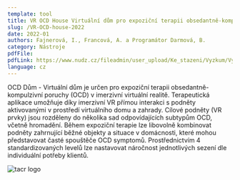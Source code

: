 ```yaml
---
template: tool
title: VR OCD House Virtuální dům pro expoziční terapii obsedantně-kompulzivní poruchy
slug: /VR-OCD-house-2022
date: 2022-01
authors: Fajnerová, I., Francová, A. a Programátor Darmová, B.
category: Nástroje
pdfFile: 
pdfLink: https://www.nudz.cz/fileadmin/user_upload/Ke_stazeni/Vyzkum/Vysledky/ocdhouse-sw2022.pdf
language: cz
---
```


OCD Dům - Virtuální dům je určen pro expoziční terapii obsedantně-kompulzivní poruchy (OCD) v imerzivní virtuální realitě. Terapeutická aplikace umožňuje díky imerzivní VR přímou interakci s podněty aktivovanými v prostředí virtuálního domu a zahrady. Cílové podněty (VR prvky) jsou rozděleny do několika sad odpovídajících subtypům OCD, včetně hromadění. Během expoziční terapie lze libovolně kombinovat podněty zahrnující běžné objekty a situace v domácnosti, které mohou představovat časté spouštěče OCD symptomů. Prostřednictvím 4 standardizovaných levelů lze nastavovat náročnost jednotlivých sezení dle individuální potřeby klientů.

![tacr logo](/logo-tacr.png)
